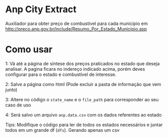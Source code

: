 # Anp City Extract
Auxiliador para obter preço de combustivel para cada municipio em http://preco.anp.gov.br/include/Resumo_Por_Estado_Municipio.asp

# Como usar

1: Vá até a página de síntese dos preços praticados no estado que deseja analisar.
A pagina ficara no indereço indicado acima, porém deves configurar para
o estado e combustível de interesse.

2: Salve a página como html (Pode excluir a pasta de informação que vem junto)

3: Altere no código o `state_name` e o `file_path` para corresponder ao seu
caso de uso

4: Será salvo um arquivo `anp.data.csv` com os dados referentes ao estado


Tips:
Modifique o código para ler de todos os estados necessários e juntar todos
em um grande df (`dfs`). Gerando apenas um csv

